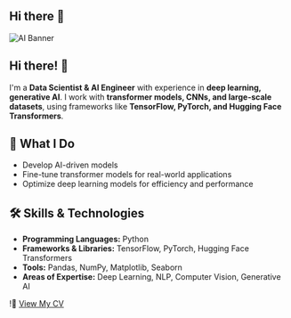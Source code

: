 ## Hi there 👋



![AI Banner](attachment:/mnt/data/A_futuristic_AI-themed_banner_featuring_a_glowing_.png)  

## Hi there! 👋  

I'm a **Data Scientist & AI Engineer** with experience in **deep learning, generative AI**. I work with **transformer models, CNNs, and large-scale datasets**, using frameworks like **TensorFlow, PyTorch, and Hugging Face Transformers**.  

## 🔹 What I Do  
- Develop AI-driven models  
- Fine-tune transformer models for real-world applications  
- Optimize deep learning models for efficiency and performance  
  

## 🛠️ Skills & Technologies
- **Programming Languages:** Python
- **Frameworks & Libraries:** TensorFlow, PyTorch, Hugging Face Transformers
- **Tools:** Pandas, NumPy, Matplotlib, Seaborn
- **Areas of Expertise:** Deep Learning, NLP, Computer Vision, Generative AI

!💼 [View My CV](https://github.com/reema-abdelrazeq/reema-abdelrazeq/main/ReemaAbdelrazeq_CV.pdf)

